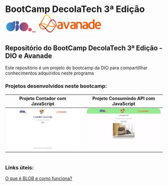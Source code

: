 
# BootCamp DecolaTech 3ª Edição <img src="./images/DIO.png" width=100> <img src="./images/avanade.png" width=200>

## Repositório do BootCamp DecolaTech 3ª Edição - DIO e Avanade

Este repositório é um projeto do bootcamp da DIO para compartillhar conhecimentos adquiridos neste programa

### Projetos desenvolvidos neste bootcamp:


| Projeto Contador com JavaScript |          | Projeto Consumindo API com JavaScript |
|:----------:|:----------:|:---------:|
| <img style="border-radius: 10px" src="./images/contador_javascript.gif" alt="Animação da tela do projeto contador de numeros com JavaScript"> |          |  <img style="border-radius: 10px" src="./images/project_consumindo_API.gif" alt="Animação da tela do projeto consumindo API com JavaScript"> |


#
### Links úteis:

[O que é BLOB e como funciona?](./aulas/Blob.md)
